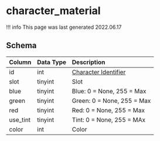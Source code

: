# character_material

!!! info
	This page was last generated 2022.06.17

## Schema

| Column | Data Type | Description |
| :--- | :--- | :--- |
| id | int | [Character Identifier](character_data.md) |
| slot | tinyint | Slot |
| blue | tinyint | Blue: 0 = None, 255 = Max |
| green | tinyint | Green: 0 = None, 255 = Max |
| red | tinyint | Red: 0 = None, 255 = Max |
| use_tint | tinyint | Tint: 0 = None, 255 = MAx |
| color | int | Color |

